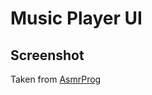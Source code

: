 # Music Player UI

## Screenshot

<!-- <img src='assets/screenshot.png' width=500> -->

Taken from [AsmrProg](https://www.youtube.com/@AsmrProg)